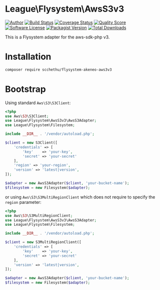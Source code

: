 # League\Flysystem\AwsS3v3

[![Author](http://img.shields.io/badge/author-@frankdejonge-blue.svg?style=flat-square)](https://twitter.com/frankdejonge)
[![Build Status](https://img.shields.io/travis/thephpleague/flysystem-aws-s3-v3/master.svg?style=flat-square)](https://travis-ci.org/thephpleague/flysystem-aws-s3-v3)
[![Coverage Status](https://img.shields.io/scrutinizer/coverage/g/thephpleague/flysystem-aws-s3-v3.svg?style=flat-square)](https://scrutinizer-ci.com/g/thephpleague/flysystem-aws-s3-v3)
[![Quality Score](https://img.shields.io/scrutinizer/g/thephpleague/flysystem-aws-s3-v3.svg?style=flat-square)](https://scrutinizer-ci.com/g/thephpleague/flysystem-aws-s3-v3)
[![Software License](https://img.shields.io/badge/license-MIT-brightgreen.svg?style=flat-square)](LICENSE)
[![Packagist Version](https://img.shields.io/packagist/v/league/flysystem-aws-s3-v3.svg?style=flat-square)](https://packagist.org/packages/league/flysystem-aws-s3-v3)
[![Total Downloads](https://img.shields.io/packagist/dt/league/flysystem-aws-s3-v3.svg?style=flat-square)](https://packagist.org/packages/league/flysystem-aws-s3-v3)

This is a Flysystem adapter for the aws-sdk-php v3.

# Installation

```bash
composer require scchethu/flysystem-akeneo-aws3v3
```

# Bootstrap

Using standard `Aws\S3\S3Client`:

``` php
<?php
use Aws\S3\S3Client;
use League\Flysystem\AwsS3v3\AwsS3Adapter;
use League\Flysystem\Filesystem;

include __DIR__ . '/vendor/autoload.php';

$client = new S3Client([
    'credentials' => [
        'key'    => 'your-key',
        'secret' => 'your-secret'
    ],
    'region' => 'your-region',
    'version' => 'latest|version',
]);

$adapter = new AwsS3Adapter($client, 'your-bucket-name');
$filesystem = new Filesystem($adapter);
```

or using `Aws\S3\S3MultiRegionClient` which does not require to specify the `region` parameter:

``` php
<?php
use Aws\S3\S3MultiRegionClient;
use League\Flysystem\AwsS3v3\AwsS3Adapter;
use League\Flysystem\Filesystem;

include __DIR__ . '/vendor/autoload.php';

$client = new S3MultiRegionClient([
    'credentials' => [
        'key'    => 'your-key',
        'secret' => 'your-secret'
    ],
    'version' => 'latest|version',
]);

$adapter = new AwsS3Adapter($client, 'your-bucket-name');
$filesystem = new Filesystem($adapter);
```